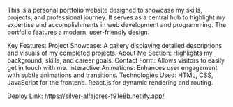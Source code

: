 This is a personal portfolio website designed to showcase my skills, projects, and professional journey. It serves as a central hub to highlight my expertise and accomplishments in web development and programming. The portfolio features a modern, user-friendly design.

Key Features:
Project Showcase: A gallery displaying detailed descriptions and visuals of my completed projects.
About Me Section: Highlights my background, skills, and career goals.
Contact Form: Allows visitors to easily get in touch with me.
Interactive Animations: Enhances user engagement with subtle animations and transitions.
Technologies Used:
HTML, CSS, JavaScript for the frontend.
React.js for dynamic rendering and routing.

Deploy Link: https://silver-alfajores-f91e8b.netlify.app/
